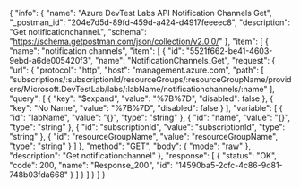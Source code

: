 {
  "info": {
    "name": "Azure DevTest Labs API Notification Channels Get",
    "_postman_id": "204e7d5d-89fd-459d-a424-d4917feeeec8",
    "description": "Get notificationchannel.",
    "schema": "https://schema.getpostman.com/json/collection/v2.0.0/"
  },
  "item": [
    {
      "name": "notification channels",
      "item": [
        {
          "id": "5521f662-be41-4603-9ebd-a6de005420f3",
          "name": "NotificationChannels_Get",
          "request": {
            "url": {
              "protocol": "http",
              "host": "management.azure.com",
              "path": [
                "subscriptions/:subscriptionId/resourceGroups/:resourceGroupName/providers/Microsoft.DevTestLab/labs/:labName/notificationchannels/:name"
              ],
              "query": [
                {
                  "key": "$expand",
                  "value": "%7B%7D",
                  "disabled": false
                },
                {
                  "key": "No Name",
                  "value": "%7B%7D",
                  "disabled": false
                }
              ],
              "variable": [
                {
                  "id": "labName",
                  "value": "{}",
                  "type": "string"
                },
                {
                  "id": "name",
                  "value": "{}",
                  "type": "string"
                },
                {
                  "id": "subscriptionId",
                  "value": "subscriptionId",
                  "type": "string"
                },
                {
                  "id": "resourceGroupName",
                  "value": "resourceGroupName",
                  "type": "string"
                }
              ]
            },
            "method": "GET",
            "body": {
              "mode": "raw"
            },
            "description": "Get notificationchannel"
          },
          "response": [
            {
              "status": "OK",
              "code": 200,
              "name": "Response_200",
              "id": "14590ba5-2cfc-4c86-9d81-748b03fda668"
            }
          ]
        }
      ]
    }
  ]
}